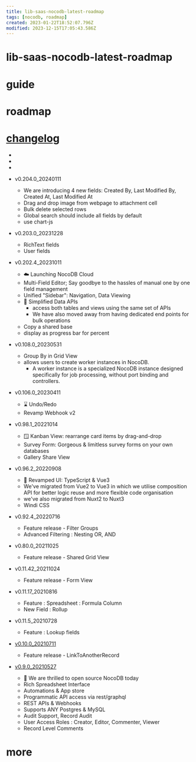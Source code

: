 ```yaml
---
title: lib-saas-nocodb-latest-roadmap
tags: [nocodb, roadmap]
created: 2023-01-22T18:52:07.796Z
modified: 2023-12-15T17:05:43.586Z
---
```


# lib-saas-nocodb-latest-roadmap

# guide

# roadmap

# [changelog](https://nocodb.com/changelog)

- 
- 
- 

- v0.204.0_20240111
  - We are introducing 4 new fields: Created By, Last Modified By, Created At, Last Modified At
  - Drag and drop image from webpage to attachment cell 
  - Bulk delete selected rows
  - Global search should include all fields by default
  - use chart-js

- v0.203.0_20231228
  - RichText fields
  - User fields

- v0.202.4_20231011
  - ☁️ Launching NocoDB Cloud
  - Multi-Field Editor; Say goodbye to the hassles of manual one by one field management
  - Unified "Sidebar": Navigation, Data Viewing
  - 🚨 Simplified Data APIs
    - access both tables and views using the same set of APIs
    - We have also moved away from having dedicated end points for bulk operations
  - Copy a shared base
  - display as progress bar for percent

- v0.108.0_20230531
  - Group By in Grid View
  - allows users to create worker instances in NocoDB. 
    - A worker instance is a specialized NocoDB instance designed specifically for job processing, without port binding and controllers. 

- v0.106.0_20230411
  - ⌛️ Undo/Redo
  - Revamp Webhook v2

- v0.98.1_20221014
  - 🪟 Kanban View: rearrange card items by drag-and-drop
  - Survey Form: Gorgeous & limitless survey forms on your own databases
  - Gallery Share View

- v0.96.2_20220908
  - 🎨 Revamped UI: TypeScript & Vue3
  - We've migrated from Vue2 to Vue3 in which we utilise composition API for better logic reuse and more flexible code organisation
  - we've also migrated from Nuxt2 to Nuxt3
  - Windi CSS

- v0.92.4_20220716
  - Feature release - Filter Groups
  - Advanced Filtering : Nesting OR, AND

- v0.80.0_20211025
  - Feature release - Shared Grid View

- v0.11.42_20211024
  - Feature release - Form View

- v0.11.17_20210816
  - Feature : Spreadsheet : Formula Column
  - New Field : Rollup

- v0.11.5_20210728
  - Feature : Lookup fields

- [v0.10.0_20210711](https://github.com/nocodb/nocodb/releases/tag/0.10.0)
  - Feature release - LinkToAnotherRecord

- [v0.9.0_20210527](https://github.com/nocodb/nocodb/releases/tag/0.9)
  - 🚀 We are thrilled to open source NocoDB today
  - Rich Spreadsheet Interface
  - Automations & App store
  - Programmatic API access via rest/graphql
  - REST APIs & Webhooks
  - Supports ANY Postgres & MySQL
  - Audit Support, Record Audit
  - User Access Roles : Creator, Editor, Commenter, Viewer
  - Record Level Comments
# more
